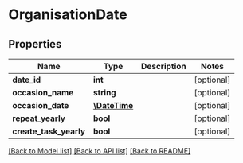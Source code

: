 # OrganisationDate

## Properties
Name | Type | Description | Notes
------------ | ------------- | ------------- | -------------
**date_id** | **int** |  | [optional] 
**occasion_name** | **string** |  | [optional] 
**occasion_date** | [**\DateTime**](\DateTime.md) |  | [optional] 
**repeat_yearly** | **bool** |  | [optional] 
**create_task_yearly** | **bool** |  | [optional] 

[[Back to Model list]](../README.md#documentation-for-models) [[Back to API list]](../README.md#documentation-for-api-endpoints) [[Back to README]](../README.md)


